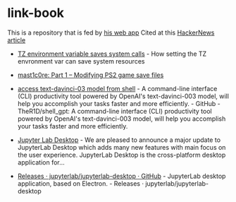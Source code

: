 # link-book
This is a repository that is fed by [his web app](https://link-book.vercel.app/?expanded=true) Cited at this [HackerNews article](https://news.ycombinator.com/item?id=34761563)
- [TZ environment variable saves system calls](https://blog.packagecloud.io/set-environment-variable-save-thousands-of-system-calls/) - How setting the TZ envronment var can save system resources
- [mast1c0re: Part 1 – Modifying PS2 game save files](https://mccaulay.co.uk/mast1c0re-part-1-modifying-ps2-game-save-files/)

- [access text-davinci-03 model from shell](https://github.com/TheR1D/shell_gpt) - A command-line interface (CLI) productivity tool powered by OpenAI's text-davinci-003 model, will help you accomplish your tasks faster and more efficiently. - GitHub - TheR1D/shell_gpt: A command-line interface (CLI) productivity tool powered by OpenAI's text-davinci-003 model, will help you accomplish your tasks faster and more efficiently.
- [Jupyter Lab Desktop](https://blog.jupyter.org/introducing-the-new-jupyterlab-desktop-bca1982bdb23) - We are pleased to announce a major update to JupyterLab Desktop which adds many new features with main focus on the user experience. JupyterLab Desktop is the cross-platform desktop application for…
- [Releases · jupyterlab/jupyterlab-desktop · GitHub](https://github.com/jupyterlab/jupyterlab-desktop/releases) - JupyterLab desktop application, based on Electron. - Releases · jupyterlab/jupyterlab-desktop